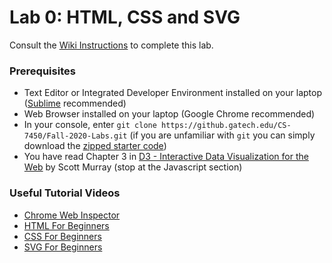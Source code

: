# Lab 0: HTML, CSS and SVG
Consult the [Wiki Instructions](https://github.gatech.edu/CS-7450/Fall-2020-Labs/wiki/Lab-0:-HTML,-CSS-and-SVG) to complete this lab.

### Prerequisites

* Text Editor or Integrated Developer Environment installed on your laptop ([Sublime](https://www.sublimetext.com/3) recommended)
* Web Browser installed on your laptop (Google Chrome recommended)
* In your console, enter `git clone https://github.gatech.edu/CS-7450/Fall-2020-Labs.git` (if you are unfamiliar with `git` you can simply download the [zipped starter code](https://github.gatech.edu/CS-7450/Fall-2020-Labs/))
* You have read Chapter 3 in [D3 - Interactive Data Visualization for the Web](http://alignedleft.com/work/d3-book-2e) by Scott Murray (stop at the Javascript section)

### Useful Tutorial Videos

* [Chrome Web Inspector](https://www.youtube.com/watch?v=9-Ky3baMrYI)
* [HTML For Beginners](https://www.youtube.com/watch?v=UB1O30fR-EE)
* [CSS For Beginners](https://www.youtube.com/watch?v=yfoY53QXEnI)
* [SVG For Beginners](https://www.youtube.com/watch?v=IM8eTD01UE8)
